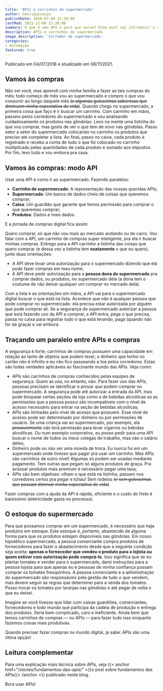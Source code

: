 ```yaml
---
title: 'APIs e carrinhos de supermercado'
author: henriquesouza
publishDate: 2018-07-04 21:20:00
lastMod: 2021-11-08 21:20:00
summary: O que é uma API e para que serve? Este post vai introduzir o conceito sem entrar em aspectos técnicos.
description: APIs e carrinhos de supermercado
image_description: 'Corredor de supermercado.'
categories:
- Automação
featured: true
---
```


Publicado em 04/07/2018 e atualizado em 08/11/2021.

## Vamos às compras

Não sei você, mas aprendi com minha família a fazer as tais compras do mês: todo começo de mês vou ao supermercado e compro o que vou consumir ao longo daquele mês ~~(e algumas guloseimas saborosas que diminuem minha expectativa de vida)~~. Quando chego no supermercado, a primeira coisa que faço é ir buscar um carrinho. Com carrinho em mãos, passeio pelos corredores do supermercado e vou analisando cuidadosamente os produtos nas gôndolas. Levo na mente uma listinha do que vou comprar, mas gosto de ver o que tem de novo nas gôndolas. Passo setor a setor do supermercado colocando no carrinho os produtos que preciso até completar a lista. Ao final, passo no caixa, cada produto é registrado e recebo a conta de tudo o que foi colocado no carrinho multiplicado pelas quantidades de cada produto e somado aos impostos. Por fim, levo tudo e vou embora pra casa.

## Vamos às compras: modo API

Usar uma API é como ir ao supermercado. Fazendo paralelos:

- **Carrinho de supermercado**: A representação das nossas queridas APIs;
- **Supermercado**: Um banco de dados cheio de coisas que queremos comprar;
- **Caixa**: Um guardião que garante que temos permissão para comprar o que queremos comprar;
- **Produtos**: Dados e mais dados.

E a jornada de compras digital fica assim:

Quero comprar, só que não vou mais ao mercado andando ou de carro. Vou falar com a API, um carrinho de compras super inteligente, pra ela ir buscar minhas compras. Entrego para a API carrinho a listinha das coisas que quero comprar (e dessa vez a listinha tem **exatamente** o que eu quero), junto duas orientações:

- A API deve levar uma autorização para o supermercado dizendo que ela pode fazer compras em meu nome;
- A API deve pedir autorização para a **pessoa dona do supermercado** pra comprar dados, ou produtos, no supermercado dela (a dona tem o costume de não deixar qualquer um comprar no mercado dela).

Com a lista e as orientações em mãos, a API vai para o supermercado digital buscar o que está na lista. Acontece que não é qualquer pessoa que pode comprar no supermercado: ela precisa estar autorizada por alguém que pode comprar ali. Se a segurança do supermercado autorizar a pessoa que está fazendo uso da API a comprar, a API entra, pega o que precisa, passa no caixa para registrar tudo o que está levando, paga (quando não for de graça) e vai embora.

## Traçando um paralelo entre APIs e compras

A segurança é forte; carrinhos de compras possuem uma capacidade em relação ao tanto de objetos que podem levar; o dinheiro que tenho no cartão não é infinito e eu não fico passeando a toa pelos corredores. Estas são todas verdades aplicáveis ao fascinante mundo das APIs. Veja como:

- APIs são carrinhos de compras conhecidos pelas equipes de segurança. Quem as usa, no entanto, não. Para fazer uso das APIs, pessoas precisam se identificar e provar que podem comprar no supermercado. A segurança pode até autorizar a entrada da API, mas pode bloquear certas seções da loja como a de bebidas alcoólicas se as permissões que a pessoa possui são incompatíveis com o nível de acesso necessário para entrar na seção de bebidas alcoólicas;
- APIs são limitadas pelo nível de acesso que possuem. Esse nível de acesso pode ser determinado por dinheiro ou por permissões de usuário. Se uma criança vai ao supermercado, por exemplo, ela ~~provavelmente~~ não terá permissão para levar cigarros ou bebidas alcoólicas. Ou num exemplo corporativo, eu posso pedir para uma API buscar o nome de todos os meus colegas de trabalho, mas não o salário deles;
- Dinheiro pode ou não ser uma moeda de troca. Eu nunca fui em um supermercado onde tivesse que pagar pra usar um carrinho. Mas APIs são carrinhos de outro nível! Algumas só podem ser usadas mediante pagamento. Tem outras que pegam só alguns produtos de graça. Pra acessar produtos mais premium é necessário pagar uma taxa;
- APIs são bem objetivas: olham o que está na listinha, passam nos corredores certos pra pegar e tchau! Sem rodeios ~~(e sem guloseimas que possam diminuir minha expectativa de vida)~~.

Fazer compras com a ajuda da API é rápido, eficiente e o custo do frete é baixíssimo (eletricidade gasta no processo).

## O estoque do supermercado

Para que possamos comprar em um supermercado, é necessário que haja produtos em estoque. Este estoque é, portanto, abastecido de alguma forma para que os produtos estejam disponíveis nas gôndolas. Em nosso hipotético supermercado, a pessoa comerciante compra produtos de fornecedores para fazer o abastecimento desde que a seguinte condição seja aceita: **apenas o fornecedor que vendeu o produto para o lojista ou quem estiver com autorização pode comprá-lo**. Isso significa que se eu plantar tomates e vender para o supermercado, darei instruções para a pessoa lojista para que apenas eu e pessoas de minha confiança possam comprar os tomates fresquinhos. A pessoa comerciante e a administração do supermercado são responsáveis pela gestão de tudo o que vendem, mas devem seguir as regras que determinei para a venda dos tomates. Posso trocar os tomates por laranjas nas gôndolas e até pegar de volta o que eu deixei.

Imagine se você tivesse que lidar com caixas guardiões, comerciantes, fornecedores e todo mundo que participa da cadeia de produção e entrega dos produtos. Seria bem complicado, caro e ineficiente. Ainda bem que temos carrinhos de compras — ou APIs — para fazer tudo isso enquanto fazemos coisas mais produtivas.

Quando precisar fazer compras no mundo digital, já sabe: APIs são uma ótima opção!

## Leitura complementar

Para uma explicação mais técnica sobre APIs, veja {{< anchor href="/stories/fundamentos-das-apis/" >}}o post sobre fundamentos das APIs{{< /anchor >}} publicado neste blog.

Bora usar APIs!
